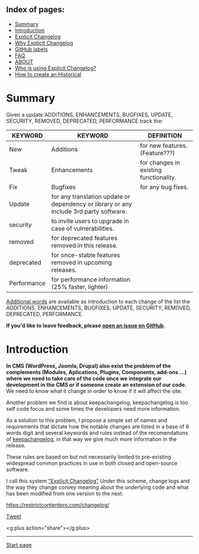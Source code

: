 Index of pages:
---------------

* [Summary](/README.md#Summary)
* [Introduction](/README.md#Introduction)
* [Explicit Changelog](/CHANGELOG.md)
* [Why Explicit Changelog](/WHY.md)
* [GitHub labels](/LABELS.md)
* [FAQ](/FAQ.md)
* [ABOUT](/ABOUT.md)
* [Who is using Explicit Changelog?](/USERS.md)
* [How to create an Historical](/HISTORICAL.md)

# <a name="Summary"></a>Summary

Given a update ADDITIONS, ENHANCEMENTS, BUGFIXES, UPDATE, SECURITY, REMOVED, DEPRECATED, PERFORMANCE track the:

KEYWORD|KEYWORD | DEFINITION
--------|--------|--------
New | Additions| for new features. (Feature???)
Tweak | Enhancements| for changes in existing functionality.
Fix | Bugfixes| for any bug fixes.
 | Update |  for any translation update or dependency or library or any include 3rd party software.
 | security| to invite users to upgrade in case of vulnerabilities.
 | removed| for deprecated features removed in this release.
 | deprecated| for once-stable features removed in upcoming releases.
 | Performance| for performance information (25% faster, lighter)

[Additional words](/CHANGELOG.md) are available as introduction to each change of the list the ADDITIONS, ENHANCEMENTS, BUGFIXES, UPDATE, SECURITY, REMOVED, DEPRECATED, PERFORMANCE.
  
**If you'd like to leave feedback, please [open an issue on GitHub](https://github.com/Software-Development-Guidelines/Explicit-Changelog/issues).**

# <a name="Introduction"></a>Introduction
**In CMS (WordPress, Joomla, Drupal) also exist the problem of the complements (Modules, Aplications, Plugins, Components, add-ons ...) where we need to take care of the code once we integrate our development in the CMS or if someone create an extension of our code.** We need to know what it change in order to know if it will affect the site.

Another problem we find is about keepachangelog, keepachangelog is too self code focus and some times the developers need more information.

As a solution to this problem, I propose a simple set of names and requirements that dictate how the notable changes are listed in a base of 6 words digit and several keywords and rules instead of the recomendations of [keepachangelog](http://keepachangelog.com/), in that way we give much more information in the release.

These rules are based on but not necessarily limited to pre-existing widespread common practices in use in both closed and open-source software.


I call this system ["Explicit Changelog"](/CHANGELOG.md) Under this scheme, change logs and the way they change convey meaning about the underlying code and what has been modified from one version to the next.


https://restrictcontentpro.com/changelog/

   <a href="https://twitter.com/share" class="twitter-share-button" data-show-count="false">Tweet</a><script async src="//platform.twitter.com/widgets.js" charset="utf-8"></script>
   
   <script src="https://apis.google.com/js/platform.js" async defer></script>
   <g:plus action="share"></g:plus>
 
---



[Start page](./)
